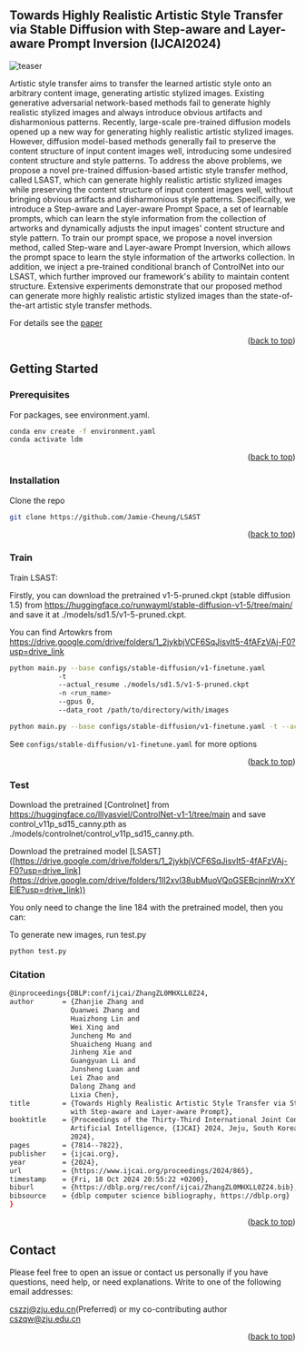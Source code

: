 
<div id="top"></div>
<!--
*** Thanks for checking out the Best-README-Template. If you have a suggestion
*** that would make this better, please fork the repo and create a pull request
*** or simply open an issue with the tag "enhancement".
*** Don't forget to give the project a star!
*** Thanks again! Now go create something AMAZING! :D
-->



<!-- PROJECT SHIELDS -->
<!--
*** I'm using markdown "reference style" links for readability.
*** Reference links are enclosed in brackets [ ] instead of parentheses ( ).
*** See the bottom of this document for the declaration of the reference variables
*** for contributors-url, forks-url, etc. This is an optional, concise syntax you may use.
*** https://www.markdownguide.org/basic-syntax/#reference-style-links
-->
<!-- [![Contributors][contributors-shield]][contributors-url]
[![Forks][forks-shield]][forks-url]
[![Stargazers][stars-shield]][stars-url]
[![Issues][issues-shield]][issues-url]
[![MIT License][license-shield]][license-url]
[![LinkedIn][linkedin-shield]][linkedin-url] -->



<!-- PROJECT LOGO -->
<br />
<!-- <div align="center">
  <a href="https://github.com/othneildrew/Best-README-Template">
    <img src="images/logo.png" alt="Logo" width="80" height="80">
  </a>

  <h3 align="center">Best-README-Template</h3>

  <p align="center">
    An awesome README template to jumpstart your projects!
    <br />
    <a href="https://github.com/othneildrew/Best-README-Template"><strong>Explore the docs »</strong></a>
    <br />
    <br />
    <a href="https://github.com/othneildrew/Best-README-Template">View Demo</a>
    ·
    <a href="https://github.com/othneildrew/Best-README-Template/issues">Report Bug</a>
    ·
    <a href="https://github.com/othneildrew/Best-README-Template/issues">Request Feature</a>
  </p>
</div> -->



<!-- TABLE OF CONTENTS -->
<!-- <details>
  <summary>Table of Contents</summary>
  <ol>
    <li>
      <a href="#about-the-project">CAST</a>
      <ul>
        <li><a href="#built-with">Built With</a></li>
      </ul>
    </li>
    <li>
      <a href="#getting-started">Getting Started</a>
      <ul>
        <li><a href="#prerequisites">Prerequisites</a></li>
        <li><a href="#installation">Installation</a></li>
      </ul>
    </li>
    <li><a href="#usage">Usage</a></li>
    <li><a href="#roadmap">Roadmap</a></li>
    <li><a href="#contributing">Contributing</a></li>
    <li><a href="#license">License</a></li>
    <li><a href="#contact">Contact</a></li>
    <li><a href="#acknowledgments">Acknowledgments</a></li>
  </ol>
</details> -->



<!-- ABOUT THE PROJECT -->
## Towards Highly Realistic Artistic Style Transfer via Stable Diffusion with Step-aware and Layer-aware Prompt Inversion (IJCAI2024)

<!-- ![teaser](./Images/teaser.png) -->
![teaser](./Images/image1.jpeg)
	
Artistic style transfer aims to transfer the learned artistic style onto an arbitrary content image, generating artistic stylized images. Existing generative adversarial network-based methods fail to generate highly realistic stylized images and always introduce obvious artifacts and disharmonious patterns. Recently, large-scale pre-trained diffusion models opened up a new way for generating highly realistic artistic stylized images. However, diffusion model-based methods generally fail to preserve the content structure of input content images well, introducing some undesired content structure and style patterns. To address the above problems, we propose a novel pre-trained diffusion-based artistic style transfer method, called LSAST, which can generate highly realistic artistic stylized images while preserving the content structure of input content images well, without bringing obvious artifacts and disharmonious style patterns. Specifically, we introduce a Step-aware and Layer-aware Prompt Space, a set of learnable prompts, which can learn the style information from the collection of artworks and dynamically adjusts the input images' content structure and style pattern.
To train our prompt space, we propose a novel inversion method, called Step-ware and Layer-aware Prompt Inversion, which allows the prompt space to learn the style information of the artworks collection.
In addition, we inject a pre-trained conditional branch of ControlNet into our LSAST, which further improved our framework's ability to maintain content structure.
Extensive experiments demonstrate that our proposed method can generate more highly realistic artistic stylized images than the state-of-the-art artistic style transfer methods.

For details see the [paper](https://arxiv.org/abs/2404.11474) 

<p align="right">(<a href="#top">back to top</a>)</p>



<!-- ### Built With -->
<!-- 
This section should list any major frameworks/libraries used to bootstrap your project. Leave any add-ons/plugins for the acknowledgements section. Here are a few examples.

* [Next.js](https://nextjs.org/)
* [React.js](https://reactjs.org/)
* [Vue.js](https://vuejs.org/)
* [Angular](https://angular.io/)
* [Svelte](https://svelte.dev/)
* [Laravel](https://laravel.com)
* [Bootstrap](https://getbootstrap.com)
* [JQuery](https://jquery.com)

<p align="right">(<a href="#top">back to top</a>)</p>
 -->


<!-- GETTING STARTED -->
## Getting Started

### Prerequisites

For packages, see environment.yaml.

  ```sh
  conda env create -f environment.yaml
  conda activate ldm
  ```

<p align="right">(<a href="#top">back to top</a>)</p>

### Installation

   Clone the repo
   ```sh
   git clone https://github.com/Jamie-Cheung/LSAST
   ```

<p align="right">(<a href="#top">back to top</a>)</p>

### Train

   Train LSAST:
   
   Firstly, you can download the pretrained v1-5-pruned.ckpt (stable diffusion 1.5) from https://huggingface.co/runwayml/stable-diffusion-v1-5/tree/main/ and save it at ./models/sd1.5/v1-5-pruned.ckpt.

   You can find Artowkrs from https://drive.google.com/drive/folders/1_2jykbjVCF6SqJisvIt5-4fAFzVAj-F0?usp=drive_link
   
   ```sh
   python main.py --base configs/stable-diffusion/v1-finetune.yaml
               -t 
               --actual_resume ./models/sd1.5/v1-5-pruned.ckpt
               -n <run_name> 
               --gpus 0, 
               --data_root /path/to/directory/with/images

   python main.py --base configs/stable-diffusion/v1-finetune.yaml -t --actual_resume ./models/sd1.5/v1-5-pruned.ckpt -n test --gpus 0, --data_root ./Artworks/paul-gauguin
   ```
  
 
   
   See `configs/stable-diffusion/v1-finetune.yaml` for more options
   
   
<p align="right">(<a href="#top">back to top</a>)</p>

### Test
  Download the pretrained [Controlnet] from https://huggingface.co/lllyasviel/ControlNet-v1-1/tree/main and save control_v11p_sd15_canny.pth as ./models/controlnet/control_v11p_sd15_canny.pth.

  Download the pretrained model [LSAST] ([https://drive.google.com/drive/folders/1_2jykbjVCF6SqJisvIt5-4fAFzVAj-F0?usp=drive_link](https://drive.google.com/drive/folders/1Il2xvl38ubMuoVQoGSEBcjnnWrxXYElE?usp=drive_link))

  You only need to change the line 184 with the pretrained model, then you can:
  
  To generate new images, run test.py

  ```sh
  python test.py
  ```

### Citation
   
   ```sh
   @inproceedings{DBLP:conf/ijcai/ZhangZL0MHXLL0Z24,
  author       = {Zhanjie Zhang and
                  Quanwei Zhang and
                  Huaizhong Lin and
                  Wei Xing and
                  Juncheng Mo and
                  Shuaicheng Huang and
                  Jinheng Xie and
                  Guangyuan Li and
                  Junsheng Luan and
                  Lei Zhao and
                  Dalong Zhang and
                  Lixia Chen},
  title        = {Towards Highly Realistic Artistic Style Transfer via Stable Diffusion
                  with Step-aware and Layer-aware Prompt},
  booktitle    = {Proceedings of the Thirty-Third International Joint Conference on
                  Artificial Intelligence, {IJCAI} 2024, Jeju, South Korea, August 3-9,
                  2024},
  pages        = {7814--7822},
  publisher    = {ijcai.org},
  year         = {2024},
  url          = {https://www.ijcai.org/proceedings/2024/865},
  timestamp    = {Fri, 18 Oct 2024 20:55:22 +0200},
  biburl       = {https://dblp.org/rec/conf/ijcai/ZhangZL0MHXLL0Z24.bib},
  bibsource    = {dblp computer science bibliography, https://dblp.org}
}
   ```
   
<p align="right">(<a href="#top">back to top</a>)</p>


<!-- 
<!-- USAGE EXAMPLES -->
<!-- ## Usage

Use this space to show useful examples of how a project can be used. Additional screenshots, code examples and demos work well in this space. You may also link to more resources.

_For more examples, please refer to the [Documentation](https://example.com)_

<p align="right">(<a href="#top">back to top</a>)</p> -->



<!-- ROADMAP -->
<!-- ## Roadmap

- [x] Add Changelog
- [x] Add back to top links
- [ ] Add Additional Templates w/ Examples
- [ ] Add "components" document to easily copy & paste sections of the readme
- [ ] Multi-language Support
    - [ ] Chinese
    - [ ] Spanish

See the [open issues](https://github.com/othneildrew/Best-README-Template/issues) for a full list of proposed features (and known issues).

<p align="right">(<a href="#top">back to top</a>)</p> -->



<!-- CONTRIBUTING -->
<!-- ## Contributing -->

<!-- Contributions are what make the open source community such an amazing place to learn, inspire, and create. Any contributions you make are **greatly appreciated**.

If you have a suggestion that would make this better, please fork the repo and create a pull request. You can also simply open an issue with the tag "enhancement".
Don't forget to give the project a star! Thanks again!

1. Fork the LSAST
2. Create your Feature Branch (`git checkout -b feature/AmazingFeature`)
3. Commit your Changes (`git commit -m 'Add some AmazingFeature'`)
4. Push to the Branch (`git push origin feature/AmazingFeature`)
5. Open a Pull Request
 -->
<!-- <p align="right">(<a href="#top">back to top</a>)</p> -->




<!-- LICENSE -->
<!-- ## License -->
<!-- 
Distributed under the MIT License. See `LICENSE.txt` for more information.
 -->
<!-- <p align="right">(<a href="#top">back to top</a>)</p> -->



<!-- CONTACT -->
## Contact

Please feel free to open an issue or contact us personally if you have questions, need help, or need explanations. Write to one of the following email addresses:

cszzj@zju.edu.cn(Preferred) or my co-contributing author cszqw@zju.edu.cn


<!-- 
Your Name - [@your_twitter](https://twitter.com/your_username) - email@example.com

Project Link: [https://github.com/your_username/repo_name](https://github.com/your_username/repo_name)
 -->
<p align="right">(<a href="#top">back to top</a>)</p>



<!-- ACKNOWLEDGMENTS -->
<!-- ## Acknowledgments -->
<!-- 
Use this space to list resources you find helpful and would like to give credit to. I've included a few of my favorites to kick things off!

* [Choose an Open Source License](https://choosealicense.com)
* [GitHub Emoji Cheat Sheet](https://www.webpagefx.com/tools/emoji-cheat-sheet)
* [Malven's Flexbox Cheatsheet](https://flexbox.malven.co/)
* [Malven's Grid Cheatsheet](https://grid.malven.co/)
* [Img Shields](https://shields.io)
* [GitHub Pages](https://pages.github.com)
* [Font Awesome](https://fontawesome.com)
* [React Icons](https://react-icons.github.io/react-icons/search) -->

<!-- <p align="right">(<a href="#top">back to top</a>)</p> -->



<!-- MARKDOWN LINKS & IMAGES -->
<!-- https://www.markdownguide.org/basic-syntax/#reference-style-links -->
[contributors-shield]: https://img.shields.io/github/contributors/othneildrew/Best-README-Template.svg?style=for-the-badge
[contributors-url]: https://github.com/othneildrew/Best-README-Template/graphs/contributors
[forks-shield]: https://img.shields.io/github/forks/othneildrew/Best-README-Template.svg?style=for-the-badge
[forks-url]: https://github.com/othneildrew/Best-README-Template/network/members
[stars-shield]: https://img.shields.io/github/stars/othneildrew/Best-README-Template.svg?style=for-the-badge
[stars-url]: https://github.com/othneildrew/Best-README-Template/stargazers
[issues-shield]: https://img.shields.io/github/issues/othneildrew/Best-README-Template.svg?style=for-the-badge
[issues-url]: https://github.com/othneildrew/Best-README-Template/issues
[license-shield]: https://img.shields.io/github/license/othneildrew/Best-README-Template.svg?style=for-the-badge
[license-url]: https://github.com/othneildrew/Best-README-Template/blob/master/LICENSE.txt
[linkedin-shield]: https://img.shields.io/badge/-LinkedIn-black.svg?style=for-the-badge&logo=linkedin&colorB=555
[linkedin-url]: https://linkedin.com/in/othneildrew
[product-screenshot]: images/screenshot.png
